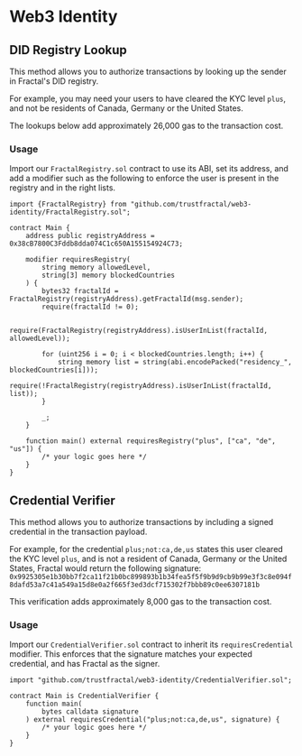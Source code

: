 # Web3 Identity

## DID Registry Lookup

This method allows you to authorize transactions by looking up the sender in Fractal's DID registry.

For example, you may need your users to have cleared the KYC level `plus`, and not be residents of Canada, Germany or the United States.

The lookups below add approximately 26,000 gas to the transaction cost.

### Usage

Import our `FractalRegistry.sol` contract to use its ABI, set its address, and add a modifier such as the following to enforce the user is present in the registry and in the right lists.

```
import {FractalRegistry} from "github.com/trustfractal/web3-identity/FractalRegistry.sol";

contract Main {
    address public registryAddress = 0x38cB7800C3Fddb8dda074C1c650A155154924C73;

    modifier requiresRegistry(
        string memory allowedLevel,
        string[3] memory blockedCountries
    ) {
        bytes32 fractalId = FractalRegistry(registryAddress).getFractalId(msg.sender);
        require(fractalId != 0);
        
        require(FractalRegistry(registryAddress).isUserInList(fractalId, allowedLevel));

        for (uint256 i = 0; i < blockedCountries.length; i++) {
            string memory list = string(abi.encodePacked("residency_", blockedCountries[i]));
            require(!FractalRegistry(registryAddress).isUserInList(fractalId, list));
        }

        _;
    }

    function main() external requiresRegistry("plus", ["ca", "de", "us"]) {
        /* your logic goes here */
    }
}
```

## Credential Verifier

This method allows you to authorize transactions by including a signed credential in the transaction payload.

For example, for the credential `plus;not:ca,de,us` states this user cleared the KYC level `plus`, and is not a resident of Canada, Germany or the United States, Fractal would return the following signature: `0x9925305e1b30bb7f2ca11f21b0bc899893b1b34fea5f5f9b9d9cb9b99e3f3c8e094f8dafd53a7c41a549a15d8e0a2f665f3ed3dcf715302f7bbb89c0ee6307181b`

This verification adds approximately 8,000 gas to the transaction cost.

### Usage

Import our `CredentialVerifier.sol` contract to inherit its `requiresCredential` modifier. This enforces that the signature matches your expected credential, and has Fractal as the signer.

```
import "github.com/trustfractal/web3-identity/CredentialVerifier.sol";

contract Main is CredentialVerifier {
    function main(
        bytes calldata signature
    ) external requiresCredential("plus;not:ca,de,us", signature) {
        /* your logic goes here */
    }
}
```
